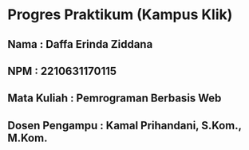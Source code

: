 # Progres Praktikum (Kampus Klik)


## Nama : Daffa Erinda Ziddana
## NPM : 2210631170115
## Mata Kuliah : Pemrograman Berbasis Web
## Dosen Pengampu : Kamal Prihandani, S.Kom., M.Kom.











